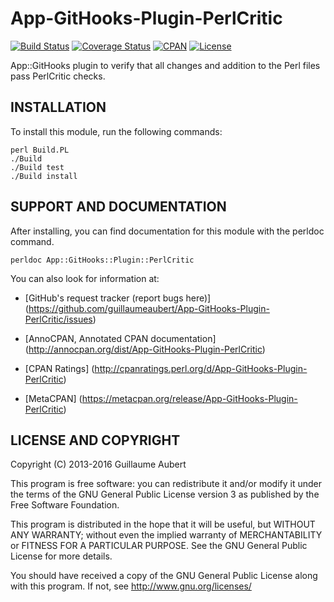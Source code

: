 App-GitHooks-Plugin-PerlCritic
============

[![Build Status](https://travis-ci.org/guillaumeaubert/App-GitHooks-Plugin-PerlCritic.svg?branch=master)](https://travis-ci.org/guillaumeaubert/App-GitHooks-Plugin-PerlCritic)
[![Coverage Status](https://coveralls.io/repos/guillaumeaubert/App-GitHooks-Plugin-PerlCritic/badge.svg?branch=master)](https://coveralls.io/r/guillaumeaubert/App-GitHooks-Plugin-PerlCritic?branch=master)
[![CPAN](https://img.shields.io/cpan/v/App-GitHooks-Plugin-PerlCritic.svg)](https://metacpan.org/release/App-GitHooks-Plugin-PerlCritic)
[![License](https://img.shields.io/badge/license-GPLv3-blue.svg)](https://opensource.org/licenses/GPL-3.0)

App::GitHooks plugin to verify that all changes and addition to the Perl files
pass PerlCritic checks.


INSTALLATION
------------

To install this module, run the following commands:

	perl Build.PL
	./Build
	./Build test
	./Build install


SUPPORT AND DOCUMENTATION
-------------------------

After installing, you can find documentation for this module with the
perldoc command.

	perldoc App::GitHooks::Plugin::PerlCritic


You can also look for information at:

 * [GitHub's request tracker (report bugs here)]
   (https://github.com/guillaumeaubert/App-GitHooks-Plugin-PerlCritic/issues)

 * [AnnoCPAN, Annotated CPAN documentation]
   (http://annocpan.org/dist/App-GitHooks-Plugin-PerlCritic)

 * [CPAN Ratings]
   (http://cpanratings.perl.org/d/App-GitHooks-Plugin-PerlCritic)

 * [MetaCPAN]
   (https://metacpan.org/release/App-GitHooks-Plugin-PerlCritic)


LICENSE AND COPYRIGHT
---------------------

Copyright (C) 2013-2016 Guillaume Aubert

This program is free software: you can redistribute it and/or modify it under
the terms of the GNU General Public License version 3 as published by the Free
Software Foundation.

This program is distributed in the hope that it will be useful, but WITHOUT ANY
WARRANTY; without even the implied warranty of MERCHANTABILITY or FITNESS FOR A
PARTICULAR PURPOSE. See the GNU General Public License for more details.

You should have received a copy of the GNU General Public License along with
this program. If not, see http://www.gnu.org/licenses/

